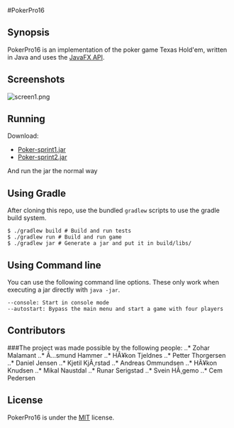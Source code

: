 #PokerPro16

## Synopsis

PokerPro16 is an implementation of the poker game Texas Hold'em, written in Java and uses the [JavaFX API](http://docs.oracle.com/javase/8/javafx/api/toc.htm).

## Screenshots
![screen1.png](https://bitbucket.org/repo/gqBGk8/images/2048584988-screen1.png)

## Running

Download:
* [Poker-sprint1.jar](https://bitbucket.org/tha056/inf112v16-g2/downloads/Poker-sprint1.jar)
* [Poker-sprint2.jar](https://bitbucket.org/tha056/inf112v16-g2/downloads/Poker-sprint2.jar)

And run the jar the normal way

## Using Gradle

After cloning this repo, use the bundled `gradlew` scripts to use the gradle build system.

    $ ./gradlew build # Build and run tests
	$ ./gradlew run # Build and run game
	$ ./gradlew jar # Generate a jar and put it in build/libs/

## Using Command line

You can use the following command line options. These only work when executing a jar directly with `java -jar`.

    --console: Start in console mode
	--autostart: Bypass the main menu and start a game with four players

## Contributors

###The project was made possible by the following people:
..* Zohar Malamant
..* Ã…smund Hammer
..* HÃ¥kon Tjeldnes
..* Petter Thorgersen
..* Daniel Jensen
..* Kjetil KjÃ¸rstad
..* Andreas Ommundsen
..* HÃ¥kon Knudsen
..* Mikal Naustdal
..* Runar Serigstad
..* Svein HÃ¸gemo
..* Cem Pedersen

## License

PokerPro16 is under the [MIT](https://opensource.org/licenses/MIT) license.
